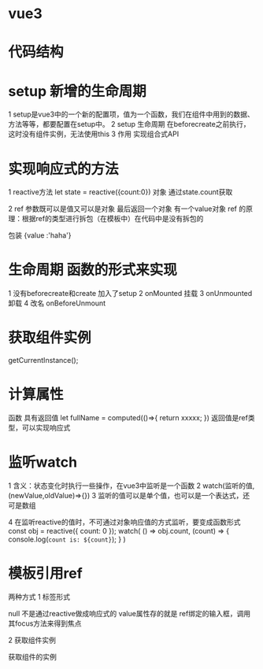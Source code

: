 
# vue3

# 代码结构
<!-- 
<script setup>
</script>

<template>
</template>

<style>
</style> 
-->

# setup 新增的生命周期

1 setup是vue3中的一个新的配置项，值为一个函数，我们在组件中用到的数据、方法等等，都要配置在setup中。
2 setup 生命周期 在beforecreate之前执行，这时没有组件实例，无法使用this
3 作用 实现组合式API

# 实现响应式的方法

1 reactive方法
let state = reactive({count:0}) 对象
通过state.count获取

2 ref 参数既可以是值又可以是对象 最后返回一个对象 有一个value对象
ref 的原理：根据ref的类型进行拆包（在模板中）在代码中是没有拆包的
<!-- let msg = ref('haha'); -->  包装 {value :'haha'}
<!-- <h1>{{msg}}</h1> -->
<!-- <h1>{{msg.value}}</h1> -->

# 生命周期 函数的形式来实现

1 没有beforecreate和create 加入了setup
2 onMounted 挂载
3 onUnmounted 卸载
4 改名 onBeforeUnmount

# 获取组件实例

getCurrentInstance();

# 计算属性

函数 具有返回值
let fullName = computed(()=>{
    return xxxxx;
})
返回值是ref类型，可以实现响应式

# 监听watch

1 含义：状态变化时执行一些操作，在vue3中监听是一个函数
2 watch(监听的值,(newValue,oldValue)=>{})
3 监听的值可以是单个值，也可以是一个表达式，还可是数组
<!-- https://cn.vuejs.org/guide/essentials/watchers.html#basic-example -->
4 在监听reactive的值时，不可通过对象响应值的方式监听，要变成函数形式
const obj = reactive({ count: 0 });
watch(
  () => obj.count,
  (count) => {
    console.log(`count is: ${count}`);
  }
)

# 模板引用ref

两种方式
1 标签形式
<!--  <input ref="input"></input> -->
<!-- let input = reactive() || ref(null); --> null 不是通过reactive做成响应式的
<!-- input.value.focus();  -->value属性存的就是 ref绑定的输入框，调用其focus方法来得到焦点
2 获取组件实例
<!-- const comp = getCurrentInstance();  --> 获取组件的实例
<!-- comp.refs.input.focus(); -->
